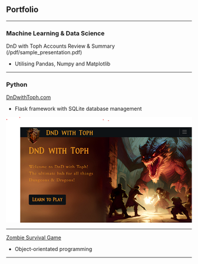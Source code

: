## Portfolio

---

### Machine Learning & Data Science

DnD with Toph Accounts Review & Summary (/pdf/sample_presentation.pdf)
* Utilising Pandas, Numpy and Matplotlib

---

### Python

[DnDwithToph.com](https://dev.dndwithtoph.com/)
* Flask framework with SQLite database management
<img src="images/PortfolioDnD.png?raw=true"/>

---
[Zombie Survival Game](/pdf/sample_presentation.pdf)
* Object-orientated programming

---

